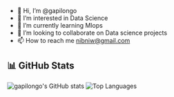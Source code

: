 - 👋 Hi, I’m @gapilongo
- 👀 I’m interested in Data Science
- 🌱 I’m currently learning Mlops
- 💞️ I’m looking to collaborate on Data science projects
- 📫 How to reach me nibniw@gmail.com

## 📊 GitHub Stats
![gapilongo's GitHub stats](https://github-readme-stats.vercel.app/api?username=gapilongo&show_icons=true)  ![Top Languages](https://github-readme-stats.vercel.app/api/top-langs/?username=gapilongo&layout=compact&theme=radical) 





<!---
gapilongo/gapilongo is a ✨ special ✨ repository because its `README.md` (this file) appears on your GitHub profile.
You can click the Preview link to take a look at your changes.
--->
